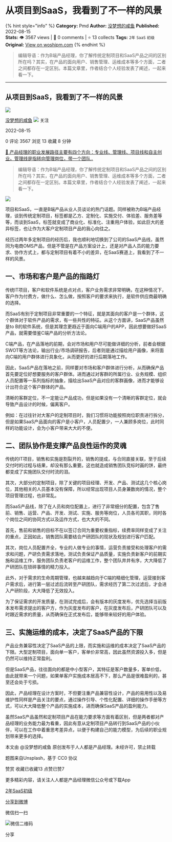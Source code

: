 # 从项目到SaaS，我看到了不一样的风景
{% hint style="info" %}
**Category:** Pmd
**Author:** [没梦想的咸鱼](https://www.woshipm.com/u/972675)
**Published:** 2022-08-15  
**Stats:** 👁️ 3567 views | 💬 0 comments | ⭐ 13 collects
**Tags:** `2年` `SaaS` `初级`
**Original:** [View on woshipm.com](https://www.woshipm.com/pmd/5290578.html)
{% endhint %}
> 编辑导语：作为B端产品经理，你了解传统定制项目和SaaS产品之间的区别所在吗？其实，在产品的面向用户、销售管理、运维成本等多个方面，二者之间都存在一定区别。本篇文章里，作者结合个人经验发表了阐述，一起来看一下。

---

## 从项目到SaaS，我看到了不一样的风景

[![](https://static.woshipm.com/view/woshipm_api_def_20240421213505_2471.jpeg?imageView2/1/w/72/h/72/q/100)](https://www.woshipm.com/u/972675)

[没梦想的咸鱼](https://www.woshipm.com/u/972675) ![](https://static.woshipm.com/tag/1101_1@2x.png) 关注

2022-08-15

0 评论 3567 浏览 13 收藏 8 分钟

[🔗 产品经理的职业发展路径主要有四个方向：专业线、管理线、项目线和自主创业。管理线是指转向管理岗位，带一个团队..](https://ke.qidianla.com/courses/90pm)

> 编辑导语：作为B端产品经理，你了解传统定制项目和SaaS产品之间的区别所在吗？其实，在产品的面向用户、销售管理、运维成本等多个方面，二者之间都存在一定区别。本篇文章里，作者结合个人经验发表了阐述，一起来看一下。

![](https://image.woshipm.com/wp-files/2022/08/lbTtU6Hbi0YRJx4qNaAl.jpg)

项目和SaaS，一直是B端产品从业人员谈论的热门话题。同样被称为B端产品经理，谈到传统定制项目，标签都是乙方、定制化、实施交付、体验差、服务差等等，而谈到SaaS，标签就变成了商业化、标准化、注重用户体验，如此巨大的差异标签，也让作为大客户定制项目产品的我心向往之。

经历过两年多定制项目的经历后，我也顺利地切换到了公司的SaaS产品线，虽然同为电商OMS产品，但是不管是在产品方案设计上，还是对产品人员的能力要求、协作方式上，都与定制项目有着不小的差异，在SaaS赛道上，我看到了不一样的风景。

## 一、市场和客户是产品的指路灯

传统IT项目，客户和软件系统是点对点，客户业务需求非常明确，在这种情况下，客户作为付费方，做什么、怎么做，按照客户的要求来执行，是软件供应商最明确的选择。

而SaaS有别于定制项目非常重要的一个特征，就是其面向的客户是一个群体，这个群体对于软件产品的需求，有一些共性的特征。从这个方面讲，SaaS产品虽然是to B的软件系统，但是其理念更趋近于面向C端用户的APP，因此想要做好SaaS产品，就需要借鉴C端产品的分析方法论。

C端产品，在产品落地的前期，会对市场和用户尽可能做详细的分析，前者会根据SWOT等方法论，输出行业/市场调研报告，后者则是通过描绘用户画像，来将面向C端的用户群体进行具象化，从而更好的进行后期落地工作。

因此，SaaS产品在落地之前，同样要对市场和客户群体进行分析，从而确保产品首先要定位好想要服务的客户群体。进而通过对客群的所属行业、业务规模、组织人员配置等一系列指标的抽象，描绘出SaaS产品对应的客群画像，进而才能够设计出符合这个客户群体的产品。

清晰的客群定位，不一定能让产品成功，但是如果没有一个清晰的客群定位，就会导致产品设计的时候，偏离客户。

例如：在过往针对大客户的定制项目时，我们习惯将功能按照岗位职责进行拆分，但是如果SaaS产品面向的客户是小客户，人员配置少，一人兼顾多岗位，此时同样的功能设计，会为小客户带来大大的不便。

## 二、团队协作是支撑产品良性运作的灵魂

传统的IT项目，销售和实施是割裂开的，销售的提成，与合同直接关联，至于后续交付时的过程与结果，却没有那么重要。这也就造成销售团队竞标时画的饼，最终都变成了实施团队交付时流的泪。

其次，大部分的定制项目，除了关键的项目经理、开发、产品、测试这几个核心岗位，其他相关的人员基本没有保障，所以经常出现项目人员身兼数岗的情况，整个项目管理过程，也非常乱。

而SaaS产品线，除了在人员和岗位配置上，进行了非常细分的配置，包含了售前、销售、运营、产品、开发、测试、实施、服务等岗位，人员各司其职，同时各个岗位之间的协同方式以及运作方式，也大大的不同。

首先，售前和销售的目标不在以签订合同为重要权重指标，续费率同样变成了关注的重点，正因如此，销售团队需要结合产研团队的现状及规划进行客户匹配。

其次，岗位人员配置齐全，专业的人做专业的事情，运营负责接受和处理客户的需求和问题，产研负责需求落地，测试负责保证产品质量，实施负责新客户的前期实施和运维工作，服务团队负责老客户的运维工作，整个团队井井有序，大大降低了产研团队在琐碎事情的精力投入。

此外，对于需求的生命周期管理，也越来越趋向于C端的精细化管理，运营接到客户需求后，进行第一层过滤后流转至产研团队，需求经历了第二次过滤后，才会进入产研阶段，大大降低了无效投入。

为了保证需求的开发质量，在测试完成后，会有版本的灰度发布，优先选择当前版本发布需求提出的客户方，作为灰度发布的客户，在灰度发布后，产研团队可以及时跟近需求的质量，从而确保在正式发布后，能够带来较好的用户体验。

## 三、实施运维的成本，决定了SaaS产品的下限

产品业务兼容性决定了SaaS产品的上限，而实施和运维的成本决定了SaaS产品的下限。大型定制项目，面向单一客户，客单价非常高，因此虽然资源投入多，但是仍然可以维持正常盈利。

但是SaaS产品，往往面向的都是中小型客户，其特征是客户数量多，客单价低，由此就带来一个问题，如果单客户实施成本居高不下，那么产品是很难盈利的，甚至还会处于亏损。

因此，产品经理在设计方案时，不但要注重产品兼容性设计，产品的易用性以及易维护性同样是产品关注的要点，通过操作引导、个性化配置、详细的操作手册等方式，可以大大降低整个产品的实施成本，进而确保SaaS产品的盈利能力。

虽然SaaS产品虽然和定制项目产品在能力要求等方面有着区别，但是两者都对产品经理的业务能力最为看重，因此有意从定制项目产品转行到SaaS产品的小伙伴，可以在工作中着重思考差异点，以便于构建自己的能力模型，为后续的职业规划带来更多的选择。

本文由 @没梦想的咸鱼 原创发布于人人都是产品经理。未经许可，禁止转载

题图来自Unsplash，基于 CC0 协议

赞赏 收藏已收藏13 点赞已赞7

更多精彩内容，请关注人人都是产品经理微信公众号或下载App

[2年](https://www.woshipm.com/tag/2%e5%b9%b4)[SaaS](https://www.woshipm.com/tag/saas)[初级](https://www.woshipm.com/tag/%e5%88%9d%e7%ba%a7)

[分享到微博](https://service.weibo.com/share/share.php?appkey=2775287854&title=从项目到SaaS，我看到了不一样的风景&url=https://www.woshipm.com/pmd/5290578.html&pic=https://image.woshipm.com/wp-files/2022/08/lbTtU6Hbi0YRJx4qNaAl.jpg)

微信扫一扫

![微信二维码](https://api.pwmqr.com/qrcode/create/?url=https://www.woshipm.com/pmd/5290578.html)

分享